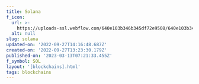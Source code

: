 ```yaml
---
title: Solana
f_icon:
  url: >-
    https://uploads-ssl.webflow.com/640e103b346b345df72e9508/640e103b346b343f7e2e9523_Solana.png
  alt: null
slug: solana
updated-on: '2022-09-27T14:16:48.687Z'
created-on: '2022-09-27T13:23:30.179Z'
published-on: '2023-03-13T07:21:33.455Z'
f_symbol: SOL
layout: '[blockchains].html'
tags: blockchains
---
```



